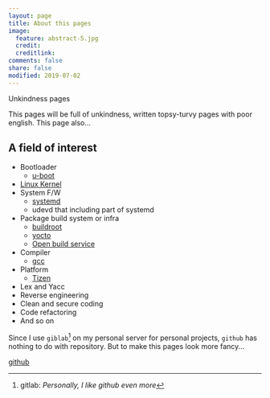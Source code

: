 ```yaml
---
layout: page
title: About this pages
image:
  feature: abstract-5.jpg
  credit:
  creditlink:
comments: false
share: false
modified: 2019-07-02
---
```

Unkindness pages

This pages will be full of unkindness, written topsy-turvy pages with poor english. This page also...

## A field of interest
* Bootloader
	+ [u-boot](http://www.denx.de/en/News/WebHome)
* [Linux Kernel](https://git.kernel.org/)
* System F/W
	+ [systemd](https://www.freedesktop.org/wiki/Software/systemd/)
	+ udevd that including part of systemd
* Package build system or infra
	+ [buildroot](https://buildroot.org/)
	+ [yocto](https://www.yoctoproject.org/)
	+ [Open build service](https://openbuildservice.org/)
* Compiler
	+ [gcc](https://gcc.gnu.org/)
* Platform
	+ [Tizen](https://https://www.tizen.org/)
* Lex and Yacc
* Reverse engineering
* Clean and secure coding
* Code refactoring
* And so on

Since I use `giblab`[^1] on my personal server for personal projects, `github` has nothing to do with repository. But to make this pages look more fancy...
<div markdown="0"><a href="https://github.com/jooojub" class="btn btn-info">github</a>
</div>

[^1]: gitlab: *Personally, I like github even more*
